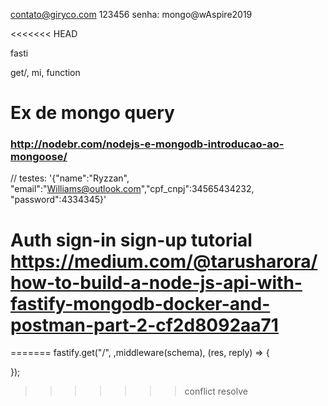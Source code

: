 contato@giryco.com 123456
senha:
mongo@wAspire2019

<<<<<<< HEAD

fasti

get/, mi, function

# Ex de mongo query
### http://nodebr.com/nodejs-e-mongodb-introducao-ao-mongoose/

 //  testes: '{"name":"Ryzzan", "email":"Williams@outlook.com","cpf_cnpj":34565434232, "password":4334345}'

 Auth sign-in sign-up tutorial
 https://medium.com/@tarusharora/how-to-build-a-node-js-api-with-fastify-mongodb-docker-and-postman-part-2-cf2d8092aa71
=======

=======
 fastify.get("/", ,middleware(schema), (res, reply) => {

 });
>>>>>>> conflict resolve
